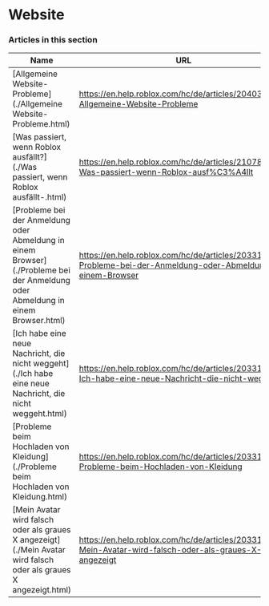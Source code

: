 # Website  
### Articles in this section
Name|URL
-|-
[Allgemeine Website-Probleme](./Allgemeine Website-Probleme.html) |https://en.help.roblox.com/hc/de/articles/204038784-Allgemeine-Website-Probleme
[Was passiert, wenn Roblox ausfällt?](./Was passiert, wenn Roblox ausfällt-.html) |https://en.help.roblox.com/hc/de/articles/210785523-Was-passiert-wenn-Roblox-ausf%C3%A4llt
[Probleme bei der Anmeldung oder Abmeldung in einem Browser](./Probleme bei der Anmeldung oder Abmeldung in einem Browser.html) |https://en.help.roblox.com/hc/de/articles/203312820-Probleme-bei-der-Anmeldung-oder-Abmeldung-in-einem-Browser
[Ich habe eine neue Nachricht, die nicht weggeht](./Ich habe eine neue Nachricht, die nicht weggeht.html) |https://en.help.roblox.com/hc/de/articles/203312970-Ich-habe-eine-neue-Nachricht-die-nicht-weggeht
[Probleme beim Hochladen von Kleidung](./Probleme beim Hochladen von Kleidung.html) |https://en.help.roblox.com/hc/de/articles/203312930-Probleme-beim-Hochladen-von-Kleidung
[Mein Avatar wird falsch oder als graues X angezeigt](./Mein Avatar wird falsch oder als graues X angezeigt.html) |https://en.help.roblox.com/hc/de/articles/203312960-Mein-Avatar-wird-falsch-oder-als-graues-X-angezeigt